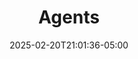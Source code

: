 ---
weight: 999
title: "Agents"
description: ""
icon: "article"
date: "2025-02-20T21:01:36-05:00"
lastmod: "2025-02-20T21:01:36-05:00"
toc: true
---